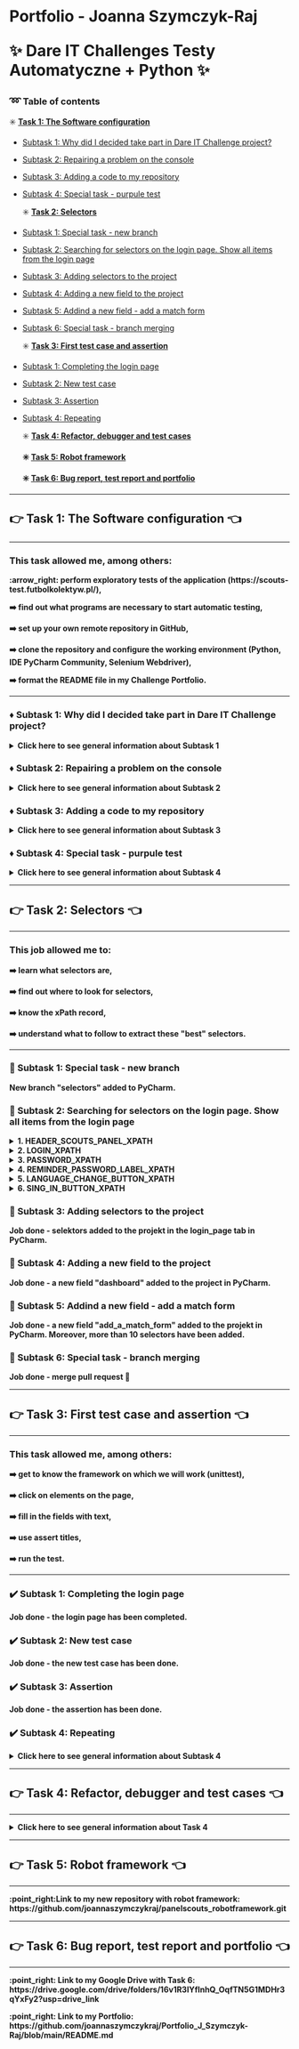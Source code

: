 # Portfolio - Joanna Szymczyk-Raj  <p> :sparkles: Dare IT Challenges Testy Automatyczne + Python :sparkles: </p>

### :loop: Table of contents <p></p>

 :eight_spoked_asterisk: <b>[Task 1: The Software configuration](#point_right-task-1-the-software-configuration-point_left-) </b> <p></p>
* [Subtask 1: Why did I decided take part in Dare IT Challenge project?](#diamonds-subtask-1-why-did-i-decided-take-part-in-dare-it-challenge-project)
* [Subtask 2: Repairing a problem on the console](#diamonds-subtask-2-repairing-a-problem-on-the-console)
* [Subtask 3: Adding a code to my repository](#diamonds-subtask-3-adding-a-code-to-my-repository)
* [Subtask 4: Special task - purpule test](#diamonds-subtask-4-special-task---purpule-test) <p></p>
 :eight_spoked_asterisk: <b>[Task 2: Selectors](#point_right-task-2-selectors-point_left) </b><p></p>
* [Subtask 1: Special task - new branch](#gem-subtask-1-special-task---new-branch)
* [Subtask 2: Searching for selectors on the login page. Show all items from the login page](#gem-subtask-2-searching-for-selectors-on-the-login-page-show-all-items-from-the-login-page)
* [Subtask 3: Adding selectors to the project](#gem-subtask-3-adding-selectors-to-the-project)
* [Subtask 4: Adding a new field to the project](#gem-subtask-4-adding-a-new-field-to-the-project)
* [Subtask 5: Addind a new field - add a match form](#gem-subtask-5-addind-a-new-field---add-a-match-form)
* [Subtask 6: Special task - branch merging](#gem-subtask-6-special-task---branch-merging) <p></p>
 :eight_spoked_asterisk: <b>[Task 3: First test case and assertion](#point_right-task-3-first-test-case-and-assertion-point_left) </b><p></p>
* [Subtask 1: Completing the login page](#heavy_check_mark-subtask-1-completing-the-login-page)
* [Subtask 2: New test case](#heavy_check_mark-subtask-2-new-test-case)
* [Subtask 3: Assertion](#heavy_check_mark-subtask-3-assertion)
* [Subtask 4: Repeating](#heavy_check_mark-subtask-4-repeating) <p></p>
:eight_spoked_asterisk: <b>[Task 4: Refactor, debugger and test cases](#point_right-task-4-refactor-debugger-and-test-cases-point_left) <b/><p></p>
:eight_spoked_asterisk: <b>[Task 5: Robot framework](#point_right-task-5-robot-framework-point_left) <b/><p></p>
:eight_spoked_asterisk: <b>[Task 6: Bug report, test report and portfolio](#point_right-task-6-bug-report-test-report-and-portfolio-point_left) <b/>

   <p></p>
  <p></p>

__________________________________________________________
  
## :point_right: Task 1: The Software configuration :point_left: <p></p>
__________________________________________________________

<p></p> 
<p></p> 

### This task allowed me, among others:

<p></p>
:arrow_right: perform exploratory tests of the application (https://scouts-test.futbolkolektyw.pl/),<p></p>

:arrow_right: find out what programs are necessary to start automatic testing,<p></p>

:arrow_right: set up your own remote repository in GitHub,<p></p>

:arrow_right: clone the repository and configure the working environment (Python, IDE PyCharm Community, Selenium Webdriver),<p></p>

:arrow_right: format the README file in my Challenge Portfolio.<p></p>
<p></p>

__________________________________________________________

### :diamonds: Subtask 1: Why did I decided take part in Dare IT Challenge project?

<details>
<summary>Click here to see general information about <b>Subtask 1</b></summary>
<p></p> 
At the beginning of 2023, I decided to change the industry. The choice fell on a software tester. I started self-study, got the <b>ISTQB certificate</b> and participated in several testing congresses (for example <b>Test:Fest</b>). I really feel like doing this and it's my objective for this year. A few months ago I took part in the <b>Manual Tester Challenge</b> project. I decided that the course was very valuable and taking into account the situation on the testing job market, I decided that participation in the Introduction to Automated Testing + Python Challenge would be a good step. I hope that I will learn new things, broaden my horizons, gain experience necessary to apply for my first job as a software tester.
</details>

<p></p>

### :diamonds: Subtask 2: Repairing a problem on the console

<details>
<summary>Click here to see general information about <b>Subtask 2</b></summary>
<p></p>
 Fortunately, I don't get this error (or I don't see it :sweat_smile:) So I'm going to the next task.
</details>

<p></p>

### :diamonds: Subtask 3: Adding a code to my repository
<details>
<summary>Click here to see general information about <b>Subtask 3</b></summary>
<p></p>
 The code added. Files moved to the repository.
</details>

<p></p>

### :diamonds: Subtask 4: Special task - purpule test
<details>
<summary>Click here to see general information about <b>Subtask 4</b></summary>
<p></p>
 My test result: 13/14
</details>

<p></p>

__________________________________________________________
## :point_right: Task 2: Selectors :point_left:
__________________________________________________________

<p></p>
<p></p>

### This job allowed me to:
<p></p>
<p></p>

:arrow_right: learn what selectors are,<p></p>

:arrow_right: find out where to look for selectors,<p></p>

:arrow_right: know the xPath record,<p></p>

:arrow_right: understand what to follow to extract these "best" selectors.<p></p>

__________________________________________________________

### :gem: Subtask 1: Special task - new branch
New branch "selectors" added to PyCharm.

### :gem: Subtask 2: Searching for selectors on the login page. Show all items from the login page
<details> 
<summary><b>1.	HEADER_SCOUTS_PANEL_XPATH</b></summary>
  
<div>
 <p>
   <b>copy XPath= //*[@id="__next"]/form/div/div[1]/h5</b>
 </p>

<p>
  <ol> 
  <li>/html[1]/body[1]/div[1]/form[1]/div[1]/div[1]/h5[1]</li>
  <li>//h5[contains(@class,'gutterBottom')]</li>
  <li>//h5[@class='MuiTypography-root MuiTypography-h5 MuiTypography-gutterBottom']</li>
  </ol>
</p>
</div>
</details>

<details> 
<summary><b>2. LOGIN_XPATH</b></summary>

<div>
  <p>
<ul><b>a) Login_field_xpath</b></ul>
  </p>
 <b>copy XPath= //*[@id="login"]</b>
<p>
  <ol>
    <li>//input[contains(@class,'MuiInputBase') and @name='login']</li>
    <li>//input[@name='login']</li>
    <li>//input[starts-with(@class,'MuiIn')]</li>
    <li>/html[1]/body[1]/div[1]/form[1]/div[1]/div[1]/div[1]/div[1]/input[1]</li>
  </ol>  
</p>

<ul><b>b) Login_label_xpath</b></ul>

<b>copy XPath= //*[@id="login-label"]</b>
<p>
<ol>
  <li>//label[text()='Login']</li>
  <li>//label[@id='login-label']</li>
  <li>//label[contains(@class,'MuiFormLabel-') and @id='login-label']</li>
  <li>/html[1]/body[1]/div[1]/form[1]/div[1]/div[1]/div[1]/label[1]</li>
</ol>
</p>
</div>
</details>



<details> 
<summary><b>3. PASSWORD_XPATH</b></summary>

<div>
 <p>
<ul><b>a) Password_field_xpath</b></ul>
</p> 
<b>copy XPath= //*[@id="password"]</b>
  <p>
<ol>
  <li>//input[@id='login']</li>
  <li>//input[contains(@class,'MuiInputBase') and @name='login']</li>
  <li>//input[starts-with(@name,'log')]</li>
  <li>/html[1]/body[1]/div[1]/form[1]/div[1]/div[1]/div[1]/div[1]/input[1]</li>
</ol>
</p>

<ul><b>b) Password_label_xpath</b></ul>
<p>
<b>copy XPath= //*[@id="password-label"]</b>
  </p>
  <p>
<ol>
  <li>//label[@id=’password-label’]</li>
  <li>//label[text()='Password']</li>
  <li>//label[contains(@class,'formControl') and @for='password']</li>
  <li>/html[1]/body[1]/div[1]/form[1]/div[1]/div[1]/div[2]/label[1]</li>
</ol>
</p>
</div>
</details>


<details>
  <summary><b>4. REMINDER_PASSWORD_LABEL_XPATH</b></summary>

<div>
  <p>
<b>copy XPath= //*[@id="__next"]/form/div/div[1]/a</b>
</p>
  <p>
<ol>
  <li>//a[text()='Remind password']</li>
  <li>//a[contains(@class,'MuiLink-root')]</li>
  <li>/html[1]/body[1]/div[1]/form[1]/div[1]</li>
  <li>//a[@tabindex='-1']</li>
</ol>
  </p>
</div>
</details>



<details>
<summary><b>5.	LANGUAGE_CHANGE_BUTTON_XPATH</b></summary>
  
<div>
  <p>
<b>copy XPath= //*[@id="__next"]/form/div/div[2]/div/div</b>
 </p>
  <p>
<ol>
  <li>//div[contains(@class,'MuiSelect')]</li>
  <li>//div[text()='English']</li>
  <li>//div[@tabindex='0' and @role='button']</li>
  <li>/html[1]/body[1]/div[1]/form[1]/div[1]/div[2]/div[1]/div[1]</li>
</ol>
  </p>
</div>
</details>


<details>
<summary><b>6.	SING_IN_BUTTON_XPATH</b></summary>
 
<div>
  <p>
<b>copy XPath= //*[@id="__next"]/form/div/div[2]/button/span[1]</b>
 </p>
  <p>
<ol>
  <li>//span[text()='Sign in']</li>
  <li>//span[@class='MuiButton-label']</li>
  <li>//span[contains(@class,'MuiButton')]</li>
  <li>/html[1]/body[1]/div[1]/form[1]/div[1]/div[2]/button[1]/span[1]</li>
</ol>
  </p>
</div>
</details>

### :gem: Subtask 3: Adding selectors to the project
Job done - selektors added to the projekt in the login_page tab in PyCharm.

### :gem: Subtask 4: Adding a new field to the project
Job done - a new field "dashboard" added to the project in PyCharm.

### :gem: Subtask 5: Addind a new field - add a match form
Job done - a new field "add_a_match_form" added to the projekt in PyCharm. Moreover, more than 10 selectors have been added.

### :gem: Subtask 6: Special task - branch merging
Job done - merge pull request :muscle:

__________________________________________________________

## :point_right: Task 3: First test case and assertion :point_left:

__________________________________________________________

<p></p>
<p></p>

### This task allowed me, among others: <p></p>
<p></p>

:arrow_right: get to know the framework on which we will work (unittest),<p></p>

:arrow_right: click on elements on the page,<p></p>

:arrow_right: fill in the fields with text,<p></p>

:arrow_right: use assert titles,<p></p>

:arrow_right: run the test.
<p></p>

__________________________________________________________


### :heavy_check_mark: Subtask 1: Completing the login page
Job done - the login page has been completed.
### :heavy_check_mark: Subtask 2: New test case
Job done - the new test case has been done. 
### :heavy_check_mark: Subtask 3: Assertion
Job done - the assertion has been done.
### :heavy_check_mark: Subtask 4: Repeating
<details>
<summary>Click here to see general information about <b>Subtask 4</b></summary>
 <p>
   <div>
   <b>Tasks done:</b></p>
    <p>
    <ol>
    <li>creation a new page</li>
    <li>creation a new test case</li>
    <li>use an assertion method</li>
    </ol>
    </p>
   </div>
  <p>
  Job done - I'm a master :superhero_woman: :laughing:
</p>
   </details>  

__________________________________________________________

## :point_right: Task 4: Refactor, debugger and test cases :point_left:

__________________________________________________________

<details>
<summary>Click here to see general information about <b>Task 4 </b></summary>
 <p></p>
  
I must admit that this task turned out to be very difficult for me. Mainly because the tests from task 3 that I was getting have (and I was very proud of it!), now stopped working. Sometimes they worked, sometimes they didn't. It took me a long time to grasp this topic. Real blood, sweat and tears. And little sleep.
But it works for me ;-)
Task 4, after researching task 3 in depth, somehow went. I have killer timings in TC, but I think the cause of my problems is a weak computer :-D
I hope my codes will work for you too!

And the end I have to say that it was really fun to sit at night and look for bugs in my own code with bated breath. This is great! But I don't have the strength (and time) for additional tasks... Forgive me

:point_right:Link to my <b>Google Drive</b>: https://drive.google.com/drive/folders/15N5ag82py6HUjEIwgRqGIMbfVKt_8F6s?usp=drive_link

   </details>

__________________________________________________________
## :point_right: Task 5: Robot framework :point_left:

__________________________________________________________

<p></p>
:point_right:Link to my new repository with <b>robot framework<b>: https://github.com/joannaszymczykraj/panelscouts_robotframework.git

__________________________________________________________
## :point_right: Task 6: Bug report, test report and portfolio :point_left:

__________________________________________________________
<p></p>
:point_right: Link to my <b>Google Drive with Task 6<b>: https://drive.google.com/drive/folders/16v1R3lYfInhQ_OqfTN5G1MDHr3qYxFy2?usp=drive_link
<p></p>
:point_right: Link to my <b>Portfolio<b>: https://github.com/joannaszymczykraj/Portfolio_J_Szymczyk-Raj/blob/main/README.md

